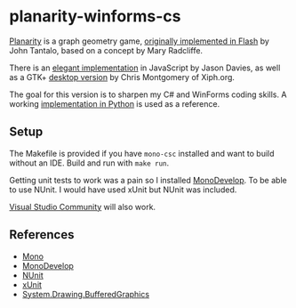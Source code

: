 
# planarity-winforms-cs

[Planarity](https://en.wikipedia.org/wiki/Planarity) is a graph geometry game, [originally implemented in Flash](http://planarity.net/) by John Tantalo, based on a concept by Mary Radcliffe.

There is an [elegant implementation](https://www.jasondavies.com/planarity/) in JavaScript by Jason Davies, as well as a GTK+ [desktop version](http://web.mit.edu/xiphmont/Public/gPlanarity.html) by Chris Montgomery of Xiph.org.

The goal for this version is to sharpen my C# and WinForms coding skills. A working [implementation in Python](https://github.com/parappayo/planarity-py) is used as a reference.

## Setup

The Makefile is provided if you have `mono-csc` installed and want to build without an IDE. Build and run with `make run`.

Getting unit tests to work was a pain so I installed [MonoDevelop](https://www.monodevelop.com/). To be able to use NUnit. I would have used xUnit but NUnit was included.

[Visual Studio Community](https://visualstudio.microsoft.com/vs/community/) will also work.

## References

* [Mono](https://www.mono-project.com/)
* [MonoDevelop](https://www.monodevelop.com/)
* [NUnit](https://nunit.org/)
* [xUnit](https://xunit.net/)
* [System.Drawing.BufferedGraphics](https://docs.microsoft.com/en-us/dotnet/api/system.drawing.bufferedgraphics?view=netframework-4.7.2)
